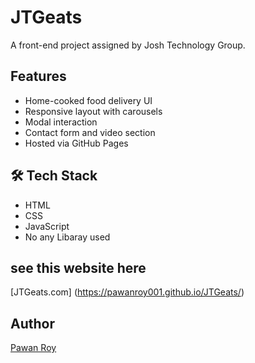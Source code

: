 # JTGeats

A  front-end project assigned by Josh Technology Group.

##  Features

- Home-cooked food delivery UI
- Responsive layout with carousels
- Modal interaction
- Contact form and video section
- Hosted via GitHub Pages

## 🛠️ Tech Stack

- HTML
- CSS
- JavaScript
- No any Libaray used
## see this website here
[JTGeats.com] (https://pawanroy001.github.io/JTGeats/)

##  Author
[Pawan Roy](https://github.com/pawanroy001)

